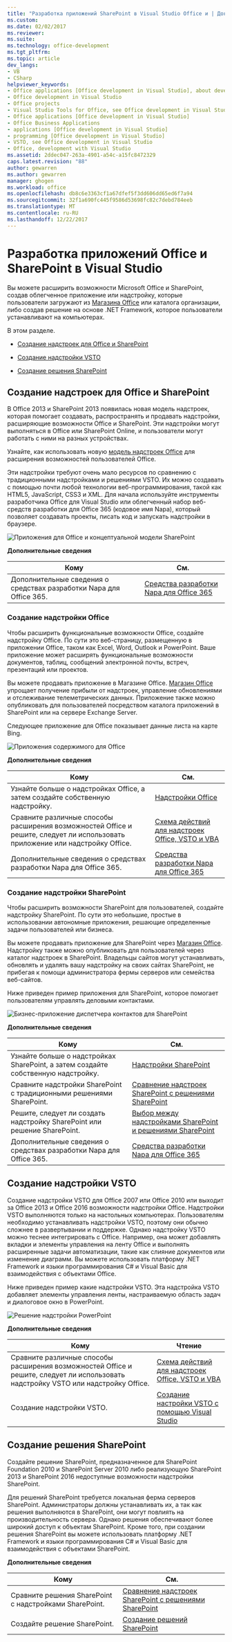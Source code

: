 ```yaml
---
title: "Разработка приложений SharePoint в Visual Studio Office и | Документы Microsoft"
ms.custom: 
ms.date: 02/02/2017
ms.reviewer: 
ms.suite: 
ms.technology: office-development
ms.tgt_pltfrm: 
ms.topic: article
dev_langs:
- VB
- CSharp
helpviewer_keywords:
- Office applications [Office development in Visual Studio], about developing applications
- Office development in Visual Studio
- Office projects
- Visual Studio Tools for Office, see Office development in Visual Studio
- Office applications [Office development in Visual Studio]
- Office Business Applications
- applications [Office development in Visual Studio]
- programming [Office development in Visual Studio]
- VSTO, see Office development in Visual Studio
- Office, development with Visual Studio
ms.assetid: 2ddec047-263a-4901-a54c-a15fc8472329
caps.latest.revision: "88"
author: gewarren
ms.author: gewarren
manager: ghogen
ms.workload: office
ms.openlocfilehash: db8c6e3363cf1a67dfef5f3dd606dd65ed6f7a94
ms.sourcegitcommit: 32f1a690fc445f9586d53698fc82c7debd784eeb
ms.translationtype: MT
ms.contentlocale: ru-RU
ms.lasthandoff: 12/22/2017
---
```

# <a name="office-and-sharepoint-development-in-visual-studio"></a>Разработка приложений Office и SharePoint в Visual Studio
  Вы можете расширить возможности Microsoft Office и SharePoint, создав облегченное приложение или надстройку, которые пользователи загружают из [Магазина Office](https://store.office.com/) или каталога организации, либо создав решение на основе .NET Framework, которое пользователи устанавливают на компьютерах.  
  
 В этом разделе.  
  
-   [Создание надстроек для Office и SharePoint](#Apps)  
  
-   [Создание надстройки VSTO](#Add-ins)  
  
-   [Создание решения SharePoint](#Solutions)  
  
##  <a name="Apps"></a> Создание надстроек для Office и SharePoint  
 В Office 2013 и SharePoint 2013 появилась новая модель надстроек, которая помогает создавать, распространять и продавать надстройки, расширяющие возможности Office и SharePoint.  Эти надстройки могут выполняться в Office или SharePoint Online, и пользователи могут работать с ними на разных устройствах.  
  
 Узнайте, как использовать новую [модель надстроек Office](https://msdn.microsoft.com/library/office/jj220082.aspx) для расширения возможностей пользователей Office.  
  
 Эти надстройки требуют очень мало ресурсов по сравнению с традиционными надстройками и решениями VSTO. Их можно создавать с помощью почти любой технологии веб-программирования, такой как HTML5, JavaScript, CSS3 и XML.  Для начала используйте инструменты разработчика Office для Visual Studio или облегченный набор веб-средств разработки для Office 365 (кодовое имя Napa), который позволяет создавать проекты, писать код и запускать надстройки в браузере.  
  
 ![Приложения для Office и концептуальной модели SharePoint](../vsto/media/officeandsharepointapps2015.png "приложений для Office и концептуальной модели SharePoint")  
  
 **Дополнительные сведения**  
  
|Кому|См.|  
|--------|---------|  
|Дополнительные сведения о средствах разработки Napa для Office 365.|[Средства разработки Napa для Office 365](https://msdn.microsoft.com/library/dn974046.aspx)|  
  
### <a name="build-an-office-add-in"></a>Создание надстройки Office  
 Чтобы расширить функциональные возможности Office, создайте надстройку Office. По сути это веб-страницу, размещенную в приложении Office, таком как Excel, Word, Outlook и PowerPoint. Ваше приложение может расширять функциональные возможности документов, таблиц, сообщений электронной почты, встреч, презентаций или проектов.  
  
 Вы можете продавать приложение в Магазине Office.  [Магазин Office](https://store.office.com/) упрощает получение прибыли от надстроек, управление обновлениями и отслеживание телеметрических данных. Приложение также можно опубликовать для пользователей посредством каталога приложений в SharePoint или на сервере Exchange Server.  
  
 Следующее приложение для Office показывает данные листа на карте Bing.  
  
 ![Приложения содержимого для Office](../vsto/media/appforoffice.png "содержимого приложения для Office")  
  
 **Дополнительные сведения**  
  
|Кому|См.|  
|--------|---------|  
|Узнайте больше о надстройках Office, а затем создайте собственную надстройку.|[Надстройки Office](http://msdn.microsoft.com/office/dn448457)|  
|Сравните различные способы расширения возможностей Office и решите, следует ли использовать приложение или надстройку Office.|[Схема действий для надстроек Office, VSTO и VBA](http://blogs.msdn.com/b/officeapps/archive/2013/06/18/roadmap-for-apps-for-office-vsto-and-vba.aspx)|  
|Дополнительные сведения о средствах разработки Napa для Office 365.|[Средства разработки Napa для Office 365](https://msdn.microsoft.com/library/dn974046.aspx)|  
  
### <a name="build-a-sharepoint-add-in"></a>Создание надстройки SharePoint  
 Чтобы расширить возможности SharePoint для пользователей, создайте надстройку SharePoint. По сути это небольшие, простые в использовании автономные приложения, решающие определенные задачи пользователей или бизнеса.  
  
 Вы можете продавать приложение для SharePoint через [Магазин Office](https://store.office.com/). Надстройку также можно опубликовать для пользователей через каталог надстроек в SharePoint.  Владельцы сайтов могут устанавливать, обновлять и удалять вашу надстройку на своих сайтах SharePoint, не прибегая к помощи администратора фермы серверов или семейства веб-сайтов.  
  
 Ниже приведен пример приложения для SharePoint, которое помогает пользователям управлять деловыми контактами.  
  
 ![Бизнес-приложение диспетчера контактов для SharePoint](../vsto/media/appforsharepoint.png "бизнес-приложение диспетчера контактов для SharePoint")  
  
 **Дополнительные сведения**  
  
|Кому|См.|  
|--------|---------|  
|Узнайте больше о надстройках SharePoint, а затем создайте собственную надстройку.|[Надстройки SharePoint](https://msdn.microsoft.com/library/office/fp179930.aspx)|  
|Сравните надстройки SharePoint с традиционными решениями SharePoint.|[Сравнение надстроек SharePoint с решениями SharePoint](http://msdn.microsoft.com/library/office/jj163114.aspx)|  
|Решите, следует ли создать надстройку SharePoint или решение SharePoint.|[Выбор между надстройками SharePoint и решениями SharePoint](https://msdn.microsoft.com/library/office/jj163114.aspx)|  
|Дополнительные сведения о средствах разработки Napa для Office 365.|[Средства разработки Napa для Office 365](https://msdn.microsoft.com/library/dn974046.aspx)|  
  
##  <a name="Add-ins"></a> Создание надстройки VSTO  
 Создание надстройки VSTO для Office 2007 или Office 2010 или выходит за Office 2013 и Office 2016 возможности надстройки Office. Надстройки VSTO выполняются только на настольных компьютерах. Пользователям необходимо устанавливать надстройки VSTO, поэтому они обычно сложнее в развертывании и поддержке.  Однако надстройку VSTO можно теснее интегрировать с Office. Например, она может добавлять вкладки и элементы управления на ленту Office и выполнять расширенные задачи автоматизации, такие как слияние документов или изменение диаграмм. Вы можете использовать платформу .NET Framework и языки программирования C# и Visual Basic для взаимодействия с объектами Office.  
  
 Ниже приведен пример какие надстройки VSTO. Эта надстройка VSTO добавляет элементы управления ленты, настраиваемую область задач и диалоговое окно в PowerPoint.  
  
 ![Решение надстройки PowerPoint](../vsto/media/powerpointaddin.png "решение надстройки PowerPoint")  
  
 **Дополнительные сведения**  
  
|Кому|Чтение|  
|--------|----------|  
|Сравните различные способы расширения возможностей Office и решите, следует ли использовать надстройку VSTO или надстройку Office.|[Схема действий для надстроек Office, VSTO и VBA](http://blogs.msdn.com/b/officeapps/archive/2013/06/18/roadmap-for-apps-for-office-vsto-and-vba.aspx)|  
|Создание надстройки VSTO.|[Создание настройки VSTO с помощью Visual Studio](https://msdn.microsoft.com/library/jj620922.aspx)|  
  
##  <a name="Solutions"></a> Создание решения SharePoint  
 Создайте решение SharePoint, предназначенное для SharePoint Foundation 2010 и SharePoint Server 2010 либо реализующую SharePoint 2013 и SharePoint 2016 недоступные возможности надстройки SharePoint.  
  
 Для решений SharePoint требуется локальная ферма серверов SharePoint. Администраторы должны устанавливать их, а так как решения выполняются в SharePoint, они могут повлиять на производительность сервера. Однако решения обеспечивают более широкий доступ к объектам SharePoint. Кроме того, при создании решения SharePoint вы можете использовать платформу .NET Framework и языки программирования C# и Visual Basic для взаимодействия с объектами SharePoint.  
  
 **Дополнительные сведения**  
  
|Кому|См.|  
|--------|---------|  
|Сравните решения SharePoint с надстройками SharePoint.|[Сравнение надстроек SharePoint с решениями SharePoint](http://msdn.microsoft.com/library/office/jj163114.aspx)|  
|Создайте решение SharePoint.|[Создание решений SharePoint](../sharepoint/create-sharepoint-solutions.md)|  
  
  